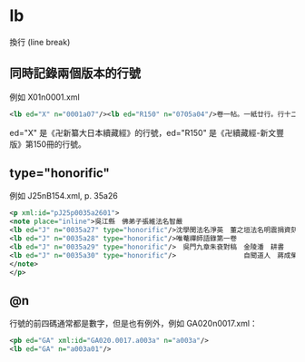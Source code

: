 # lb

換行 (line break)

## 同時記錄兩個版本的行號

例如 X01n0001.xml

```xml
<lb ed="X" n="0001a07"/><lb ed="R150" n="0705a04"/>卷一帖。一紙廿行。行十二字。經末有左藏庫西潘
```

ed="X" 是《卍新纂大日本續藏經》的行號，ed="R150" 是《卍續藏經-新文豐版》第150冊的行號。

## type="honorific"

例如 J25nB154.xml, p. 35a26

```xml
<p xml:id="pJ25p0035a2601">
<note place="inline">吳江縣　佛弟子張維法名智嚴
<lb ed="J" n="0035a27" type="honorific"/>沈學閔法名淨英　董之垣法名明震捐資刻
<lb ed="J" n="0035a28" type="honorific"/>唯菴禪師語錄第一卷
<lb ed="J" n="0035a29" type="honorific"/>　吳門九章朱袞對稿　金陵潘　耕書
<lb ed="J" n="0035a30" type="honorific"/>　　　　　　　　　　自聞道人　蔣成榮刊
</note>
</p>
```

## @n

行號的前四碼通常都是數字，但是也有例外，例如 GA020n0017.xml：

```xml
<pb ed="GA" xml:id="GA020.0017.a003a" n="a003a"/>
<lb ed="GA" n="a003a01"/>
```
